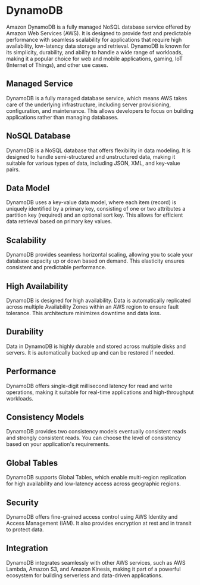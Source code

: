 # DynamoDB 
Amazon DynamoDB is a fully managed NoSQL database service offered by Amazon Web Services (AWS). It is designed to provide fast and predictable performance with seamless scalability for applications that require high availability, low-latency data storage and retrieval. DynamoDB is known for its simplicity, durability, and ability to handle a wide range of workloads, making it a popular choice for web and mobile applications, gaming, IoT (Internet of Things), and other use cases.

## Managed Service
DynamoDB is a fully managed database service, which means AWS takes care of the underlying infrastructure, including server provisioning, configuration, and maintenance. This allows developers to focus on building applications rather than managing databases.
## NoSQL Database
DynamoDB is a NoSQL database that offers flexibility in data modeling. It is designed to handle semi-structured and unstructured data, making it suitable for various types of data, including JSON, XML, and key-value pairs.
## Data Model
DynamoDB uses a key-value data model, where each item (record) is uniquely identified by a primary key, consisting of one or two attributes
a partition key (required) and an optional sort key. This allows for efficient data retrieval based on primary key values.
## Scalability
DynamoDB provides seamless horizontal scaling, allowing you to scale your database capacity up or down based on demand. This elasticity ensures consistent and predictable performance.
## High Availability
DynamoDB is designed for high availability. Data is automatically replicated across multiple Availability Zones within an AWS region to ensure fault tolerance. This architecture minimizes downtime and data loss.
## Durability
Data in DynamoDB is highly durable and stored across multiple disks and servers. It is automatically backed up and can be restored if needed.
## Performance
DynamoDB offers single-digit millisecond latency for read and write operations, making it suitable for real-time applications and high-throughput workloads.
## Consistency Models
DynamoDB provides two consistency models
eventually consistent reads and strongly consistent reads. You can choose the level of consistency based on your application's requirements.
## Global Tables
DynamoDB supports Global Tables, which enable multi-region replication for high availability and low-latency access across geographic regions.
## Security
DynamoDB offers fine-grained access control using AWS Identity and Access Management (IAM). It also provides encryption at rest and in transit to protect data.
## Integration
DynamoDB integrates seamlessly with other AWS services, such as AWS Lambda, Amazon S3, and Amazon Kinesis, making it part of a powerful ecosystem for building serverless and data-driven applications.
